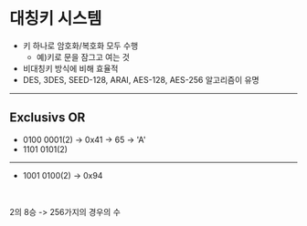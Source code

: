 # 대칭키 시스템

- 키 하나로 암호화/복호화 모두 수행
    - 예)키로 문을 잠그고 여는 것
- 비대칭키 방식에 비해 효율적
- DES, 3DES, SEED-128, ARAI, AES-128, AES-256 알고리즘이 유명

---

## Exclusivs OR 

- 0100 0001(2) -> 0x41 -> 65 -> 'A'
- 1101 0101(2)
---
- 1001 0100(2) -> 0x94

<br>

2의 8승 -> 256가지의 경우의 수